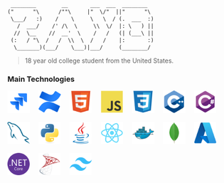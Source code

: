 
```
 ________        __       ___  ___  ________   
("      "\      /""\     |"  \/"  ||"      "\  
 \___/   :)    /    \     \   \  / (.  ___  :) 
   /  ___/    /' /\  \     \\  \/  |: \   ) ||  
  //  \__    //  __'  \    /   /   (| (___\ ||  
 (:   / "\  /   /  \\  \  /   /    |:       :) 
  \_______)(___/    \___)|___/     (________/   
```

> 18 year old college student from the United States.


### Main Technologies
<div style="margin-bottom: 20px;gap:20px; display: flex ;flex-wrap: wrap;">
<img src="devicons/jira-original.svg" style="width:50px;"/>
<img src="devicons/confluence-original.svg" style="width:50px;"/>
<img src="devicons/html5-original.svg" style="width:50px;"/>
<img src="devicons/javascript-original.svg" style="width:50px;"/>
<img src="devicons/css3-original.svg" style="width:50px;"/>
<img src="devicons/cplusplus-original.svg" style="width:50px;"/>
<img src="devicons/csharp-original.svg" style="width:50px;"/>
<img src="devicons/mysql-original.svg" style="width:50px;"/>
<img src="devicons/python-original.svg" style="width:50px;"/>
<img src="devicons/java-original.svg" style="width:50px;"/>
<img src="devicons/react-original.svg" style="width:50px;"/>
<img src="devicons/docker-original.svg" style="width:50px;"/>
<img src="devicons/mongodb-original.svg" style="width:50px;"/>
<img src="devicons/azure-original.svg" style="width:50px;"/>
<img src="devicons/dotnetcore-original.svg" style="width:50px;"/>
<img src="devicons/microsoftsqlserver-original.svg" style="width:50px;"/>
<img src="devicons/tailwindcss-original.svg" style="width:50px;"/>
</div>
